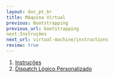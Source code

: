 ```yaml
---
layout: doc_pt_br
title: Máquina Virtual
previous: Bootstrapping
previous_url: bootstrapping
next:Instruções
next_url: virtual-machine/instructions
review: true
---
```


1. [Instruções](doc/pt-br/virtual-machine/instructions/)
1. [Dispatch Lógico Personalizado](/doc/pt-br/virtual-machine/custom-dispatch-logic/)
